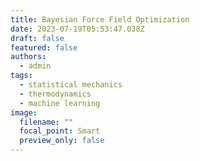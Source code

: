 ```yaml
---
title: Bayesian Force Field Optimization
date: 2023-07-19T05:53:47.038Z
draft: false
featured: false
authors:
  - admin
tags:
  - statistical mechanics
  - thermodynamics
  - machine learning
image:
  filename: ""
  focal_point: Smart
  preview_only: false
---
```

